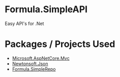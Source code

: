 # Formula.SimpleAPI
Easy API's for .Net

# Packages / Projects Used
- [Microsoft.AspNetCore.Mvc](https://github.com/aspnet/mvc)
- [Newtonsoft.Json](https://github.com/JamesNK/Newtonsoft.Json)
- [Formula.SimpleRepo](https://github.com/NephosIntegration/Formula.SimpleRepo)
